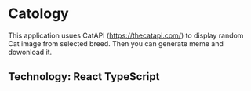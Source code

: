 # Catology
This application usues CatAPI (https://thecatapi.com/) to display random Cat image from selected breed. Then you can generate meme and dowonload it.
## Technology: React TypeScript
